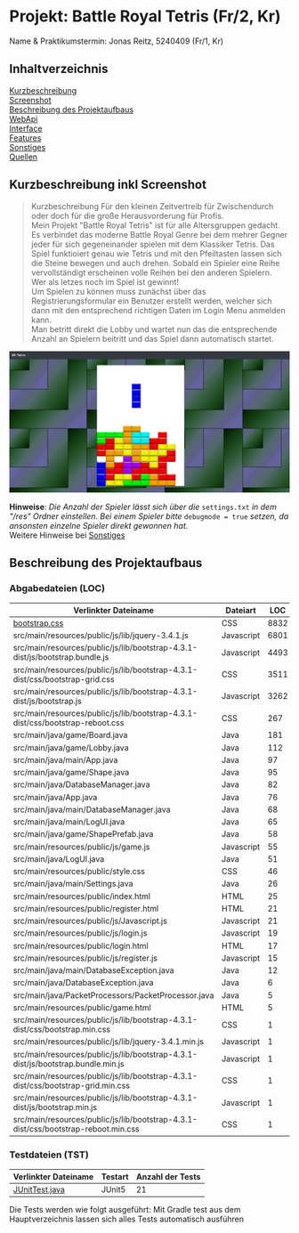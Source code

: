 # Projekt: Battle Royal Tetris (Fr/2, Kr)

Name & Praktikumstermin: Jonas Reitz, 5240409 (Fr/1, Kr)

## Inhaltverzeichnis
[Kurzbeschreibung](#Kurzbeschreibung-inkl-Screenshot)  
[Screenshot](#Screenshot)  
[Beschreibung des Projektaufbaus](#Beschreibung-des-Projektaufbaus)  
[WebApi](#WebApi)  
[Interface](#Interface)  
[Features](#Features)  
[Sonstiges](#Sonstiges)  
[Quellen](#Quellen)  


## Kurzbeschreibung inkl Screenshot

>Kurzbeschreibung
Für den kleinen Zeitvertreib für Zwischendurch oder doch für die große Herausvorderung für Profis.  
Mein Projekt "Battle Royal Tetris" ist für alle Altersgruppen gedacht. Es verbindet das moderne Battle Royal Genre bei dem mehrer Gegner jeder für sich gegeneinander spielen mit dem Klassiker Tetris.
Das Spiel funktioiert genau wie Tetris und mit den Pfeiltasten lassen sich die Steine bewegen und auch drehen. Sobald ein Spieler eine Reihe vervollständigt erscheinen volle Reihen bei den anderen Spielern.  
Wer als letzes noch im Spiel ist gewinnt!  
Um Spielen zu können muss zunächst über das Registrierungsformular ein Benutzer erstellt werden, welcher sich dann mit den entsprechend richtigen Daten im Login Menu anmelden kann.  
Man betritt direkt die Lobby und wartet nun das die entsprechende Anzahl an Spielern beitritt und das Spiel dann automatisch startet.  


![Screenshot](screenshot.PNG)

**Hinweise**: _Die Anzahl der Spieler lässt sich über die_ `settings.txt` _in dem "/res" Ordner einstellen. Bei einem Spieler bitte_ `debugmode = true` _setzen, da ansonsten einzelne Spieler direkt gewonnen hat._  
Weitere Hinweise bei [Sonstiges](#Sonstiges)

## Beschreibung des Projektaufbaus

### Abgabedateien (LOC)

Verlinkter Dateiname | Dateiart | LOC
---------------------|----------|-----
[bootstrap.css](src/main/resources/public/js/lib/bootstrap-4.3.1-dist/css/bootstrap.css)                       |CSS|8832
src/main/resources/public/js/lib/jquery-3.4.1.js                                                 |Javascript|6801
src/main/resources/public/js/lib/bootstrap-4.3.1-dist/js/bootstrap.bundle.js                     |Javascript|4493
src/main/resources/public/js/lib/bootstrap-4.3.1-dist/css/bootstrap-grid.css                     |CSS|3511
src/main/resources/public/js/lib/bootstrap-4.3.1-dist/js/bootstrap.js                            |Javascript|3262
src/main/resources/public/js/lib/bootstrap-4.3.1-dist/css/bootstrap-reboot.css                   |CSS|267
src/main/java/game/Board.java                                                                    |Java|181
src/main/java/game/Lobby.java                                                                    |Java|112
src/main/java/main/App.java                                                                      |Java| 97
src/main/java/game/Shape.java                                                                    |Java| 95
src/main/java/DatabaseManager.java                                                               |Java|82
src/main/java/App.java                                                                           |Java|76
src/main/java/main/DatabaseManager.java                                                          |Java|68
src/main/java/main/LogUI.java                                                                    |Java| 65
src/main/java/game/ShapePrefab.java                                                              |Java|58
src/main/resources/public/js/game.js                                                             |Javascript|55
src/main/java/LogUI.java                                                                         |Java|51
src/main/resources/public/style.css                                                              |CSS|46
src/main/java/main/Settings.java                                                                 |Java|26
src/main/resources/public/index.html                                                             |HTML|25
src/main/resources/public/register.html                                                          |HTML|21
src/main/resources/public/js/Javascript.js                                                       |Javascript|21
src/main/resources/public/js/login.js                                                            |Javascript|19
src/main/resources/public/login.html                                                             |HTML|17
src/main/resources/public/js/register.js                                                         |Javascript|15
src/main/java/main/DatabaseException.java                                                        |Java|12
src/main/java/DatabaseException.java                                                             |Java| 6
src/main/java/PacketProcessors/PacketProcessor.java                                              |Java|5
src/main/resources/public/game.html                                                              |HTML| 5
src/main/resources/public/js/lib/bootstrap-4.3.1-dist/css/bootstrap.min.css                      |CSS|1
src/main/resources/public/js/lib/jquery-3.4.1.min.js                                             |Javascript|1
src/main/resources/public/js/lib/bootstrap-4.3.1-dist/js/bootstrap.bundle.min.js                 |Javascript|1
src/main/resources/public/js/lib/bootstrap-4.3.1-dist/css/bootstrap-grid.min.css                 |CSS|1
src/main/resources/public/js/lib/bootstrap-4.3.1-dist/js/bootstrap.min.js                        |Javascript| 1
src/main/resources/public/js/lib/bootstrap-4.3.1-dist/css/bootstrap-reboot.min.css               |CSS|1


### Testdateien (TST)
Verlinkter Dateiname | Testart | Anzahl der Tests
---------------------|---------|-----------------
[JUnitTest.java](src/test/java/JUnitTest.java ) | JUnit5 | 21

Die Tests werden wie folgt ausgeführt:
Mit Gradle test aus dem Hauptverzeichnis lassen sich alles Tests automatisch ausführen
